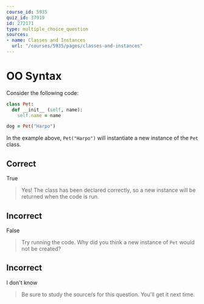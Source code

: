 ```yaml
---
course_id: 5935
quiz_id: 37919
id: 272171
type: multiple_choice_question
sources:
- name: Classes and Instances
  url: "/courses/5935/pages/classes-and-instances"
---
```


# OO Syntax

Consider the following code:

```ruby
class Pet:
  def __init__ (self, name):
    self.name = name

dog = Pet("Harpo")
```

In the example above, `Pet("Harpo")` will instantiate a new instance of the
`Pet` class.

## Correct

True

> Yes! The class has been declared correctly, so a new instance will be returned
> when the code is run.

## Incorrect

False

> Try running the code. Why did you think a new instance of `Pet` would not be
> created?

## Incorrect

I don't know

> Be sure to study the source/s for this question. You'll get it next time.
